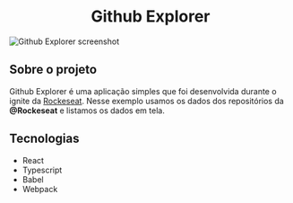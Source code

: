 <h1 align="center">Github Explorer</h1>

<img src="https://ik.imagekit.io/gczsuhmv3/ignite-github.explorer.png?updatedAt=1638272349750" alt="Github Explorer screenshot" />

## Sobre o projeto

Github Explorer é uma aplicação simples que foi desenvolvida durante o ignite da [Rockeseat](https://rockeseat.com.br). Nesse exemplo usamos os dados dos repositórios da **@Rockeseat** e listamos os dados em tela.

## Tecnologias

- React
- Typescript
- Babel
- Webpack
